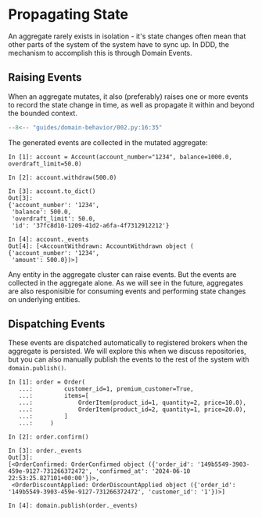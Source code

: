 # Propagating State

An aggregate rarely exists in isolation - it's state changes often mean
that other parts of the system of the system have to sync up. In DDD, the
mechanism to accomplish this is through Domain Events.

## Raising Events

When an aggregate mutates, it also (preferably) raises one or more events
to record the state change in time, as well as propagate it within and beyond
the bounded context.

```python hl_lines="15-19"
--8<-- "guides/domain-behavior/002.py:16:35"
```

The generated events are collected in the mutated aggregate:

```shell hl_lines="8 12-15"
In [1]: account = Account(account_number="1234", balance=1000.0, overdraft_limit=50.0)

In [2]: account.withdraw(500.0)

In [3]: account.to_dict()
Out[3]: 
{'account_number': '1234',
 'balance': 500.0,
 'overdraft_limit': 50.0,
 'id': '37fc8d10-1209-41d2-a6fa-4f7312912212'}

In [4]: account._events
Out[4]: [<AccountWithdrawn: AccountWithdrawn object (
{'account_number': '1234',
 'amount': 500.0})>]
```

Any entity in the aggregate cluster can raise events. But the events are
collected in the aggregate alone. As we will see in the future, aggregates
are also responisible for consuming events and performing state changes on
underlying entities.

## Dispatching Events

These events are dispatched automatically to registered brokers when the
aggregate is persisted. We will explore this when we discuss repositories, but
you can also manually publish the events to the rest of the system with
`domain.publish()`.

<!-- FIXME Add link to repositories above -->

```shell hl_lines="11 16"
In [1]: order = Order(
   ...:         customer_id=1, premium_customer=True,
   ...:         items=[
   ...:             OrderItem(product_id=1, quantity=2, price=10.0),
   ...:             OrderItem(product_id=2, quantity=1, price=20.0),
   ...:         ]
   ...:     )

In [2]: order.confirm()

In [3]: order._events
Out[3]: 
[<OrderConfirmed: OrderConfirmed object ({'order_id': '149b5549-3903-459e-9127-731266372472', 'confirmed_at': '2024-06-10 22:53:25.827101+00:00'})>,
 <OrderDiscountApplied: OrderDiscountApplied object ({'order_id': '149b5549-3903-459e-9127-731266372472', 'customer_id': '1'})>]

In [4]: domain.publish(order._events)
```